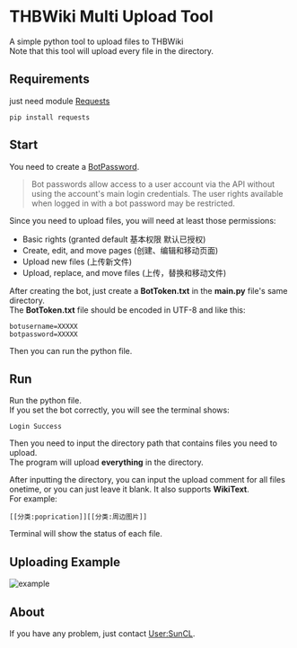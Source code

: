 # THBWiki Multi Upload Tool
A simple python tool to upload files to THBWiki  
Note that this tool will upload every file in the directory.
## Requirements
just need module [Requests](https://github.com/psf/requests)
```shell script
pip install requests
```
## Start
You need to create a [BotPassword](https://thwiki.cc/Special:BotPasswords).
>Bot passwords allow access to a user account via the
> API without using the account's main login credentials.
> The user rights available when logged in with a bot password may be restricted.

Since you need to upload files, you will need at least those permissions:
* Basic rights (granted default 基本权限 默认已授权)
* Create, edit, and move pages (创建、编辑和移动页面)
* Upload new files (上传新文件)
* Upload, replace, and move files (上传，替换和移动文件)

After creating the bot, just create a **BotToken.txt** in the **main.py** file's
same directory.  
The **BotToken.txt** file should be encoded in UTF-8 and like this:
```text
botusername=XXXXX
botpassword=XXXXX
```
Then you can run the python file.
## Run
Run the python file.  
If you set the bot correctly, you will see the terminal shows:
```shell script
Login Success
```
Then you need to input the directory path that contains files you need to upload.  
The program will upload **everything** in the directory.

After inputting the directory, you can input the upload comment for all files 
onetime, or you can just leave it blank. It also supports **WikiText**.  
For example:
```text
[[分类:poprication]][[分类:周边图片]]
``` 
Terminal will show the status of each file.
## Uploading Example
![example](https://wx1.sinaimg.cn/large/9bd2f91fgy1gefprmju36j20td07babd.jpg)
## About
If you have any problem, just contact [User:SunCL](https://thwiki.cc/User:SunCL).
